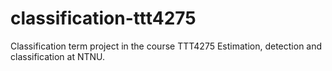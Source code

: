 # classification-ttt4275
Classification term project in the course TTT4275 Estimation, detection and classification at NTNU. 

